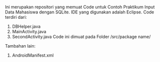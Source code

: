 Ini merupakan repositori yang memuat Code untuk Contoh Praktikum Input Data Mahasiswa dengan SQLite. IDE yang digunakan adalah Eclipse.
Code terdiri dari:
1. DBHelper.java
2. MainActivity.java
3. SecondActivity.java
Code ini dimuat pada Folder /src/package name/

Tambahan lain:
1. AndroidManifest.xml



